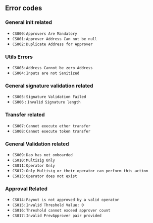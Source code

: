 ## Error codes

### General init related

- `CS000`: `Approvers Are Mandatory`
- `CS001`: `Approver Address Can not be null`
- `CS002`: `Duplicate Address for Approver`

### Utils Errors

- `CS003`: `Address Cannot be zero Address`
- `CS004`: `Inputs are not Sanitized`

### General signature validation related

- `CS005`: `Signature Validation Failed`
- `CS006` : `Invalid Signature length`

### Transfer related

- `CS007`: `Cannot execute ether transfer`
- `CS008`: `Cannot execute token transfer`

### General Validation related

- `CS009`: `Dao has not onboarded`
- `CS010`: `Multisig Only`
- `CS011`: `Operator Only`
- `CS012`: `Only Multisig or their operator can perform this action`
- `CS013`: `Operator does not exist`

### Approval Related
- `CS014`: `Payout is not approved by a valid operator`
- `CS015`: `Invalid Threshold Value: 0`
- `CS016`: `Threshold cannot exceed approver count`
- `CS017`: `Invalid PrevApprover pair provided`



